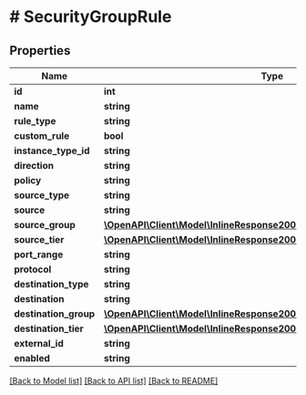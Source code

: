 # # SecurityGroupRule

## Properties

Name | Type | Description | Notes
------------ | ------------- | ------------- | -------------
**id** | **int** |  | [optional]
**name** | **string** |  | [optional]
**rule_type** | **string** |  | [optional]
**custom_rule** | **bool** |  | [optional]
**instance_type_id** | **string** |  | [optional]
**direction** | **string** |  | [optional]
**policy** | **string** |  | [optional]
**source_type** | **string** |  | [optional]
**source** | **string** |  | [optional]
**source_group** | [**\OpenAPI\Client\Model\InlineResponse20082LoadBalancerInstanceSslCert**](InlineResponse20082LoadBalancerInstanceSslCert.md) |  | [optional]
**source_tier** | [**\OpenAPI\Client\Model\InlineResponse20082LoadBalancerInstanceSslCert**](InlineResponse20082LoadBalancerInstanceSslCert.md) |  | [optional]
**port_range** | **string** |  | [optional]
**protocol** | **string** |  | [optional]
**destination_type** | **string** |  | [optional]
**destination** | **string** |  | [optional]
**destination_group** | [**\OpenAPI\Client\Model\InlineResponse20082LoadBalancerInstanceSslCert**](InlineResponse20082LoadBalancerInstanceSslCert.md) |  | [optional]
**destination_tier** | [**\OpenAPI\Client\Model\InlineResponse20082LoadBalancerInstanceSslCert**](InlineResponse20082LoadBalancerInstanceSslCert.md) |  | [optional]
**external_id** | **string** |  | [optional]
**enabled** | **string** |  | [optional]

[[Back to Model list]](../../README.md#models) [[Back to API list]](../../README.md#endpoints) [[Back to README]](../../README.md)
